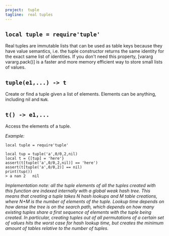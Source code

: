 ```yaml
---
project:  tuple
tagline:  real tuples
---
```


## `local tuple = require'tuple'`

Real tuples are immutable lists that can be used as table keys because they have value semantics, i.e. the tuple constructor returns the same identity for the exact same list of identities. If you don't need this property, [vararg vararg.pack()] is a faster and more memory efficient way to store small lists of values.

## `tuple(e1,...) -> t`

Create or find a tuple given a list of elements. Elements can be anything, including nil and `NaN`.

## `t() -> e1,...`

Access the elements of a tuple.

*Example:*
~~~{.lua}
local tuple = require'tuple'

local tup = tuple('a',0/0,2,nil)
local t = {[tup] = 'here'}
assert(t[tuple('a',0/0,2,nil)] == 'here')
assert(t[tuple('a',0/0,2)] == nil)
print(tup())
> a	nan	2	nil
~~~

_*Implementation note*: all the tuple elements of all the tuples created with this function are indexed internally with a global weak hash tree. This means that creating a tuple takes N hash lookups and M table creations, where N+M is the number of elements of the tuple. Lookup time depends on how dense the tree is on the search path, which depends on how many existing tuples share a first sequence of elements with the tuple being created. In particular, creating tuples out of all permutations of a certain set of values hits the worst case for hash lookup time, but creates the minimum amount of tables relative to the number of tuples._
